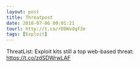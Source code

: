 ```yaml
---
layout: post
title: Threatpost
date: 2018-07-06 00:01:21
tourl: http://t.co/rD9Wvdqf3e
tags: [Exploit]
---
```

ThreatList: Exploit kits still a top web-based threat: https://t.co/zdSDWrwLAF
